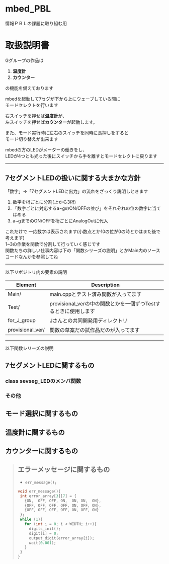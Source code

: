 # mbed_PBL  

情報ＰＢＬの課題に取り組む用

# 取扱説明書  

Gグループの作品は

1. **温度計**  
2. **カウンター**  

の機能を備えております  

mbedを起動して7セグが下から上にウェーブしている間に  
モードセレクトを行います  

右スイッチを押せば**温度計**が、  
左スイッチを押せば**カウンター**が起動します。  

また、モード実行時に左右のスイッチを同時に長押しをすると  
モード切り替えが出来ます  

mbedの方のLEDがメーターの働きをし、  
LEDが4つとも光った後にスイッチから手を離すとモードセレクトに戻ります  

************************************************************
## 7セグメントLEDの扱いに関する大まかな方針  

「数字」→「7セグメントLEDに出力」の流れをざっくり説明しときます  

1. 数字を桁ごとに分割(上から3桁)  
2. 「数字ごとに対応するa~gのON/OFFの並び」をそれぞれの位の数字に当てはめる  
3. a~gまでのON/OFFを桁ごとにAnalogOutに代入  

これだけで 一応数字は表示されます(小数点とか10の位が0の時とかはまた後で考えます)  
1~3の作業を関数で分割して行っていく感じです  
関数たちの詳しい仕事内容は下の「関数シリーズの説明」とかMain内のソースコードなんかを参照してね  

************************************************************
以下リポジトリ内の要素の説明  

Element | Description  
--- | ---  
Main/ | main.cppとテスト済み関数が入ってます  
Test/ | provisional_verの中の関数とかを一個ずつTestするときに使用します  
for_J_group | Jさんとの共同開発用ディレクトリ  
provisional_ver/ | 関数の草案だの試作品だのが入ってます  

************************************************************
以下関数シリーズの説明

## 7セグメントLEDに関するもの

### class sevseg_LEDのメンバ関数

### その他

## モード選択に関するもの

## 温度計に関するもの

## カウンターに関するもの

>## エラーメッセージに関するもの
>
>* `err_message();`
>```C++
>void err_message(){
>  int error_array[3][7] = {
>    {ON,  OFF, OFF, ON,  ON, ON,  ON},
>    {OFF, OFF, OFF, OFF, ON, OFF, ON},
>    {OFF, OFF, OFF, OFF, ON, OFF, ON}
>  };
>  while (1){
>    for (int i = 0; i < WIDTH; i++){
>      digits_init();
>      digit[i] = 0;
>      output_digit(error_array[i]);
>      wait(0.001);
>    }
>  }
>}
>```
